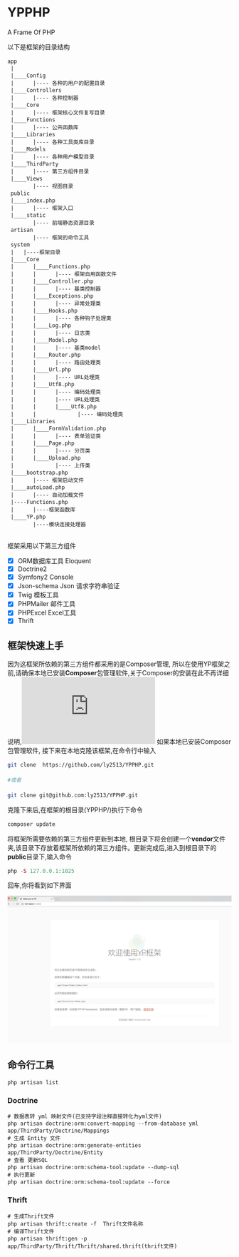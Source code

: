 # YPPHP
 A Frame Of PHP

 以下是框架的目录结构

 ```
 app
  |
  |____Config
  |      |---- 各种的用户的配置目录
  |____Controllers
  |      |---- 各种控制器
  |____Core
  |      |---- 框架核心文件复写目录
  |____Functions
  |      |---- 公共函数库
  |____Libraries
  |      |---- 各种工具类库目录
  |____Models
  |      |---- 各种用户模型目录
  |____ThirdParty
  |      |---- 第三方组件目录
  |____Views
         |---- 视图目录
  public
  |____index.php
  |      |---- 框架入口
  |____static
         |---- 前端静态资源目录
  artisan
         |---- 框架的命令工具
  system
  |   |----框架目录
  |____Core
  |      |____Functions.php
  |      |      |---- 框架自用函数文件
  |      |____Controller.php
  |      |      |---- 基类控制器
  |      |____Exceptions.php
  |      |      |---- 异常处理类
  |      |____Hooks.php
  |      |      |---- 各种钩子处理类
  |      |____Log.php
  |      |      |---- 日志类
  |      |____Model.php
  |      |      |---- 基类model
  |      |____Router.php
  |      |      |---- 路由处理类
  |      |____Url.php
  |      |      |---- URL处理类
  |      |____Utf8.php
  |      |      |---- 编码处理类
  |      |      |---- URL处理类
  |      |      |____Utf8.php
  |      |             |---- 编码处理类
  |____Libraries
  |      |____FormValidation.php
  |      |      |---- 表单验证类
  |      |____Page.php
  |      |      |---- 分页类
  |      |____Upload.php
  |             |---- 上传类
  |____bootstrap.php
  |      |---- 框架启动文件
  |____autoLoad.php
  |      |---- 自动加载文件
  |----Functions.php
  |      |----框架函数库
  |____YP.php
         |----模块连接处理器


 ```
 框架采用以下第三方组件

 - [x] ORM数据库工具 Eloquent
 - [x] Doctrine2
 - [x] Symfony2 Console
 - [x] Json-schema Json 请求字符串验证
 - [x] Twig 模板工具
 - [x] PHPMailer 邮件工具
 - [x] PHPExcel Excel工具
 - [x] Thrift

 ## 框架快速上手
 因为这框架所依赖的第三方组件都采用的是Composer管理, 所以在使用YP框架之前,请确保本地已安装**Composer**包管理软件,关于Composer的安装在此不再详细说明,![请参考这里](http://docs.phpcomposer.com/00-intro.html)
 如果本地已安装Composer包管理软件, 接下来在本地克隆该框架,在命令行中输入

 ```sh
 git clone  https://github.com/ly2513/YPPHP.git

 #或者

 git clone git@github.com:ly2513/YPPHP.git
 ```
 克隆下来后,在框架的根目录(YPPHP/)执行下命令

 ```php
 composer update
 ```
将框架所需要依赖的第三方组件更新到本地, 根目录下将会创建一个**vendor**文件夹,该目录下存放着框架所依赖的第三方组件。更新完成后,进入到根目录下的**public**目录下,输入命令

 ```php
 php -S 127.0.0.1:1025
 ```
 回车,你将看到如下界面

![图片](71921870-3F22-4094-8E52-08018F185F27.png)


## 命令行工具

 ```
 php artisan list
 ```

### Doctrine

```
# 数据表转 yml 映射文件(已支持字段注释直接转化为yml文件)
php artisan doctrine:orm:convert-mapping --from-database yml app/ThirdParty/Doctrine/Mappings
# 生成 Entity 文件
php artisan doctrine:orm:generate-entities app/ThirdParty/Doctrine/Entity
# 查看 更新SQL
php artisan doctrine:orm:schema-tool:update --dump-sql
# 执行更新
php artisan doctrine:orm:schema-tool:update --force
```
### Thrift

```
# 生成Thrift文件
php artisan thrift:create -f  Thrift文件名称
# 编译Thrift文件
php artisan thrift:gen -p app/ThirdParty/Thrift/Thrift/shared.thrift(thrift文件)
```

